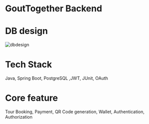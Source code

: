 # GoutTogether Backend

[//]: # (Related command)
# DB design 
![dbdesign](https://github.com/user-attachments/assets/3ba160bf-73fd-4aa1-ae93-dbb07dfd30fe)
# Tech Stack
Java, Spring Boot, PostgreSQL ,JWT, JUnit, OAuth
# Core feature
Tour Booking, Payment, QR Code generation, Wallet, Authentication, Authorization
